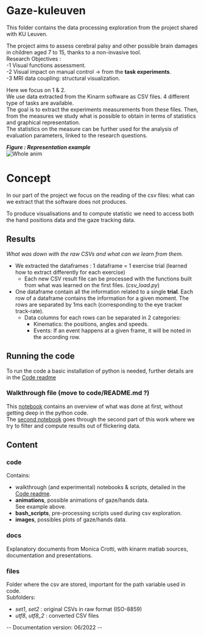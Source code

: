 # Gaze-kuleuven
This folder contains the data processing exploration from the project shared with KU Leuven.  

The project aims to assess cerebral palsy and other possible brain damages in children aged 7 to 15, thanks to a non-invasive tool.  
Research Objectives :  
-1 Visual functions assessment.  
-2 Visual impact on manual control -> from the **task experiments**.  
-3 MRI data coupling: structural visualization.  

Here we focus on 1 & 2.   
We use data extracted from the Kinarm software as CSV files.   4 different type of tasks are available.  
The goal is to extract the experiments measurements from these files. Then, from the measures we study what is possible to obtain in terms of statistics and graphical representation.  
The statistics on the measure can be further used for the analysis of evaluation parameters, linked to the research questions.  

***Figure : Representation example***  
![Whole anim](https://github.com/toelt-llc/gaze-kuleuven/blob/main/code/animations/final/convertedall.gif) 

# Concept
In our part of the project we focus on the reading of the csv files: what can we extract that the software does not produces.  
<!-- With the research problematics in head  -->
To produce visualisations and to compute statistic we need to access both the hand positions data and the gaze tracking data. 

## Results  
*What was down with the raw CSVs and what can we learn from them.*   

- We extracted the dataframes : 1 dataframe = 1 exercise trial (learned how to extract differently for each exercise)  
    - Each new CSV result file can be processed with the functions built from what was learned on the first files. (*csv_load.py*)  
- One dataframe contain all the information related to a single **trial**.  Each row of a dataframe contains the information for a given moment. The rows are separated by 1ms each (corresponding to the eye tracker track-rate).  
    - Data columns for each rows can be separated in 2 categories: 
        - Kinematics: the positions, angles and speeds.  
        - Events: If an event happens at a given frame, it will be noted in the according row.  

## Running the code

To run the code a basic installation of python is needed, further details are in the [Code readme](https://github.com/toelt-llc/RESEARCH-gaze-kuleuven/tree/main/code#readme)

### Walkthrough file (move to code/README.md ?)
This [notebook](https://github.com/toelt-llc/gaze-kuleuven/blob/main/code/nb_walkthrough.ipynb) contains an overview of what was done at first, without getting deep in the python code.  
The [second notebook](https://github.com/toelt-llc/RESEARCH-gaze-kuleuven/blob/main/code/processing_flicker.ipynb) goes through the second part of this work where we try to filter and compute results out of flickering data.  
## Content
### code 
Contains:
- walkthrough (and experimental) notebooks & scripts, detailed in the [Code readme](https://github.com/toelt-llc/RESEARCH-gaze-kuleuven/tree/main/code#readme).
- **animations**, possible animations of gaze/hands data.  
See example above.  
- **bash_scripts**, pre-processing scripts used during csv exploration. 
- **images**, possibles plots of gaze/hands data.
### docs
Explanatory documents from Monica Crotti, with kinarm matlab sources, documentation and presentations.
### files
Folder where the csv are stored, important for the path variable used in code.  
Subfolders:  
- *set1*, *set2*   : original CSVs in raw format (ISO-8859)
- *utf8*, *utf8_2* : converted CSV files 

-- Documentation version: 06/2022 --
